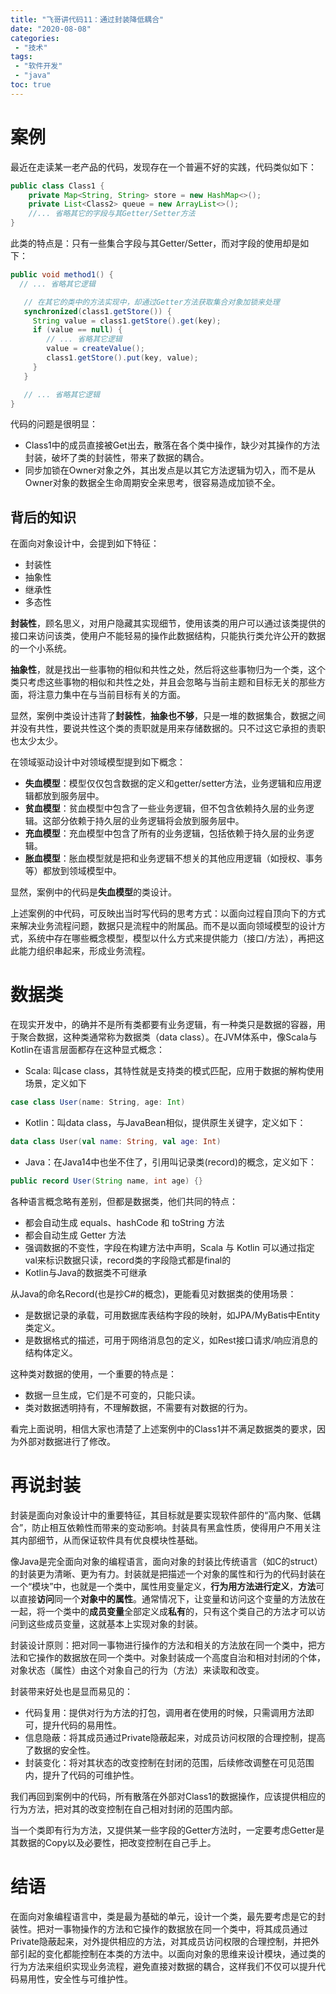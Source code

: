 ```yaml
---
title: "飞哥讲代码11：通过封装降低耦合"
date: "2020-08-08"
categories:
 - "技术"
tags:
 - "软件开发"
 - "java"
toc: true
---
```


# 案例

最近在走读某一老产品的代码，发现存在一个普遍不好的实践，代码类似如下：

```java
public class Class1 {
    private Map<String, String> store = new HashMap<>();
    private List<Class2> queue = new ArrayList<>();
    //... 省略其它的字段与其Getter/Setter方法
}
```

此类的特点是：只有一些集合字段与其Getter/Setter，而对字段的使用却是如下：

```java
public void method1() {
  // ... 省略其它逻辑

   // 在其它的类中的方法实现中，却通过Getter方法获取集合对象加锁来处理
   synchronized(class1.getStore()) {
     String value = class1.getStore().get(key);
     if (value == null) {
        // ... 省略其它逻辑
        value = createValue();
        class1.getStore().put(key, value);
     }
   }

   // ... 省略其它逻辑
}
```

代码的问题是很明显：

 - Class1中的成员直接被Get出去，散落在各个类中操作，缺少对其操作的方法封装，破坏了类的封装性，带来了数据的耦合。
 - 同步加锁在Owner对象之外，其出发点是以其它方法逻辑为切入，而不是从Owner对象的数据全生命周期安全来思考，很容易造成加锁不全。

<!--more-->

## 背后的知识

在面向对象设计中，会提到如下特征：

 - 封装性
 - 抽象性
 - 继承性
 - 多态性

**封装性**，顾名思义，对用户隐藏其实现细节，使用该类的用户可以通过该类提供的接口来访问该类，使用户不能轻易的操作此数据结构，只能执行类允许公开的数据的一个小系统。

**抽象性**，就是找出一些事物的相似和共性之处，然后将这些事物归为一个类，这个类只考虑这些事物的相似和共性之处，并且会忽略与当前主题和目标无关的那些方面，将注意力集中在与当前目标有关的方面。

显然，案例中类设计违背了**封装性**，**抽象也不够**，只是一堆的数据集合，数据之间并没有共性，要说共性这个类的责职就是用来存储数据的。只不过这它承担的责职也太少太少。

在领域驱动设计中对领域模型提到如下概念：

 - **失血模型**：模型仅仅包含数据的定义和getter/setter方法，业务逻辑和应用逻辑都放到服务层中。
 - **贫血模型**：贫血模型中包含了一些业务逻辑，但不包含依赖持久层的业务逻辑。这部分依赖于持久层的业务逻辑将会放到服务层中。
 - **充血模型**：充血模型中包含了所有的业务逻辑，包括依赖于持久层的业务逻辑。
 - **胀血模型**：胀血模型就是把和业务逻辑不想关的其他应用逻辑（如授权、事务等）都放到领域模型中。
  
显然，案例中的代码是**失血模型**的类设计。

上述案例的中代码，可反映出当时写代码的思考方式：以面向过程自顶向下的方式来解决业务流程问题，数据只是流程中的附属品。而不是以面向领域模型的设计方式，系统中存在哪些概念模型，模型以什么方式来提供能力（接口/方法），再把这此能力组织串起来，形成业务流程。


# 数据类

在现实开发中，的确并不是所有类都要有业务逻辑，有一种类只是数据的容器，用于聚合数据，这种类通常称为数据类（data class）。在JVM体系中，像Scala与Kotlin在语言层面都存在这种显式概念：

  - Scala: 叫case class，其特性就是支持类的模式匹配，应用于数据的解构使用场景，定义如下

```scala
case class User(name: String, age: Int)
```

  - Kotlin：叫data class，与JavaBean相似，提供原生关键字，定义如下：

```kotlin
data class User(val name: String, val age: Int)
```

 - Java：在Java14中也坐不住了，引用叫记录类(record)的概念，定义如下：

```java
public record User(String name, int age) {}
```

各种语言概念略有差别，但都是数据类，他们共同的特点：

  - 都会自动生成 equals、hashCode 和 toString 方法
  - 都会自动生成 Getter 方法
  - 强调数据的不变性，字段在构建方法中声明，Scala 与 Kotlin 可以通过指定val来标识数据只读，record类的字段隐式都是final的
  - Kotlin与Java的数据类不可继承

从Java的命名Record(也是抄C#的概念)，更能看见对数据类的使用场景：

  - 是数据记录的承载，可用数据库表结构字段的映射，如JPA/MyBatis中Entity类定义。
  - 是数据格式的描述，可用于网络消息包的定义，如Rest接口请求/响应消息的结构体定义。

这种类对数据的使用，一个重要的特点是：
  
  - 数据一旦生成，它们是不可变的，只能只读。
  - 类对数据透明持有，不理解数据，不需要有对数据的行为。

看完上面说明，相信大家也清楚了上述案例中的Class1并不满足数据类的要求，因为外部对数据进行了修改。

# 再说封装

封装是面向对象设计中的重要特征，其目标就是要实现软件部件的“高内聚、低耦合”，防止相互依赖性而带来的变动影响。封装具有黑盒性质，使得用户不用关注其内部细节，从而保证软件具有优良模块性基础。

像Java是完全面向对象的编程语言，面向对象的封装比传统语言（如C的struct）的封装更为清晰、更为有力。封装就是把描述一个对象的属性和行为的代码封装在一个“模块”中，也就是一个类中，属性用变量定义，**行为用方法进行定义**，**方法**可以直接**访问**同一个**对象中的属性**。通常情况下，让变量和访问这个变量的方法放在一起，将一个类中的**成员变量**全部定义成**私有**的，只有这个类自己的方法才可以访问到这些成员变量，这就基本上实现对象的封装。

封装设计原则：把对同一事物进行操作的方法和相关的方法放在同一个类中，把方法和它操作的数据放在同一个类中。对象封装成一个高度自治和相对封闭的个体，对象状态（属性）由这个对象自己的行为（方法）来读取和改变。

封装带来好处也是显而易见的：

 - 代码复用：提供对行为方法的打包，调用者在使用的时候，只需调用方法即可，提升代码的易用性。
 - 信息隐蔽：将其成员通过Private隐蔽起来，对成员访问权限的合理控制，提高了数据的安全性。
 - 封装变化：将对其状态的改变控制在封闭的范围，后续修改调整在可见范围内，提升了代码的可维护性。

我们再回到案例中的代码，所有散落在外部对Class1的数据操作，应该提供相应的行为方法，把对其的改变控制在自己相对封闭的范围内部。

当一个类即有行为方法，又提供某一些字段的Getter方法时，一定要考虑Getter是其数据的Copy以及必要性，把改变控制在自己手上。

# 结语

在面向对象编程语言中，类是最为基础的单元，设计一个类，最先要考虑是它的封装性。把对一事物操作的方法和它操作的数据放在同一个类中，将其成员通过Private隐蔽起来，对外提供相应的方法，对其成员访问权限的合理控制，并把外部引起的变化都能控制在本类的方法中。以面向对象的思维来设计模块，通过类的行为方法来组织实现业务流程，避免直接对数据的耦合，这样我们不仅可以提升代码易用性，安全性与可维护性。
